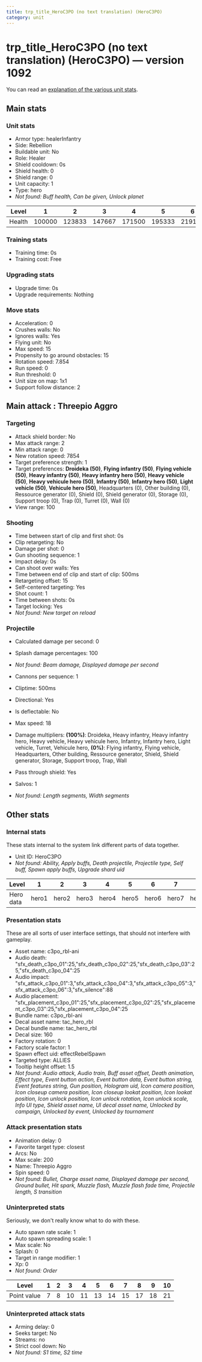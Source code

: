 ```yaml
---
title: trp_title_HeroC3PO (no text translation) (HeroC3PO)
category: unit
---
```


# trp_title_HeroC3PO (no text translation) (HeroC3PO) — version 1092

You can read an [explanation  of the various unit stats](unitexplained.md).

## Main stats

### Unit stats

  * Armor type: healerInfantry
  * Side: Rebellion
  * Buildable unit: No
  * Role: Healer
  * Shield cooldown: 0s
  * Shield health: 0
  * Shield range: 0
  * Unit capacity: 1
  * Type: hero
  * _Not found: Buff health, Can be given, Unlock planet_

|Level |1     |2     |3     |4     |5     |6     |7     |8     |9     |10    |
|------|------|------|------|------|------|------|------|------|------|------|
|Health|100000|123833|147667|171500|195333|219167|243000|266833|290667|314500|


### Training stats

  * Training time: 0s
  * Training cost: Free

### Upgrading stats

  * Upgrade time: 0s
  * Upgrade requirements: Nothing

### Move stats

  * Acceleration: 0
  * Crushes walls: No
  * Ignores walls: Yes
  * Flying unit: No
  * Max speed: 15
  * Propensity to go around obstacles: 15
  * Rotation speed: 7.854
  * Run speed: 0
  * Run threshold: 0
  * Unit size on map: 1x1
  * Support follow distance: 2

## Main attack : Threepio Aggro

### Targeting

  * Attack shield border: No
  * Max attack range: 2
  * Min attack range: 0
  * New rotation speed: 7854
  * Target preference strength: 1
  * Target preferences: **Droideka (50)**, **Flying infantry (50)**, **Flying vehicle (50)**, **Heavy infantry (50)**, **Heavy infantry hero (50)**, **Heavy vehicle (50)**, **Heavy vehicule hero (50)**, **Infantry (50)**, **Infantry hero (50)**, **Light vehicle (50)**, **Vehicule hero (50)**, Headquarters (0), Other building (0), Ressource generator (0), Shield (0), Shield generator (0), Storage (0), Support troop (0), Trap (0), Turret (0), Wall (0)
  * View range: 100

### Shooting

  * Time between start of clip and first shot: 0s
  * Clip retargeting: No
  * Damage per shot: 0
  * Gun shooting sequence: 1
  * Impact delay: 0s
  * Can shoot over walls: Yes
  * Time between end of clip and start of clip: 500ms
  * Retargeting offset: 15
  * Self-centered targeting: Yes
  * Shot count: 1
  * Time between shots: 0s
  * Target locking: Yes
  * _Not found: New target on reload_

### Projectile

  * Calculated damage per second: 0
  * Splash damage percentages: 100
  * _Not found: Beam damage, Displayed damage per second_

  * Cannons per sequence: 1
  * Cliptime: 500ms
  * Directional: Yes
  * Is deflectable: No
  * Max speed: 18
  * Damage multipliers: **(100%)**: Droideka, Heavy infantry, Heavy infantry hero, Heavy vehicle, Heavy vehicule hero, Infantry, Infantry hero, Light vehicle, Turret, Vehicule hero, **(0%)**: Flying infantry, Flying vehicle, Headquarters, Other building, Ressource generator, Shield, Shield generator, Storage, Support troop, Trap, Wall
  * Pass through shield: Yes
  * Salvos: 1
  * _Not found: Length segments, Width segments_

## Other stats

### Internal stats

These stats internal to the system link different parts of data together.

  * Unit ID: HeroC3PO
  * _Not found: Ability, Apply buffs, Death projectile, Projectile type, Self buff, Spawn apply buffs, Upgrade shard uid_

|Level    |1    |2    |3    |4    |5    |6    |7    |8    |9    |10    |
|---------|-----|-----|-----|-----|-----|-----|-----|-----|-----|------|
|Hero data|hero1|hero2|hero3|hero4|hero5|hero6|hero7|hero8|hero9|hero10|


### Presentation stats

These are all sorts of user interface settings, that should not interfere with gameplay.

  * Asset name: c3po_rbl-ani
  * Audio death: "sfx_death_c3po_01":25,"sfx_death_c3po_02":25,"sfx_death_c3po_03":25,"sfx_death_c3po_04":25
  * Audio impact: "sfx_attack_c3po_01":3,"sfx_attack_c3po_04":3,"sfx_attack_c3po_05":3,"sfx_attack_c3po_06":3,"sfx_silence":88
  * Audio placement: "sfx_placement_c3po_01":25,"sfx_placement_c3po_02":25,"sfx_placement_c3po_03":25,"sfx_placement_c3po_04":25
  * Bundle name: c3po_rbl-ani
  * Decal asset name: tac_hero_rbl
  * Decal bundle name: tac_hero_rbl
  * Decal size: 160
  * Factory rotation: 0
  * Factory scale factor: 1
  * Spawn effect uid: effectRebelSpawn
  * Targeted type: ALLIES
  * Tooltip height offset: 1.5
  * _Not found: Audio attack, Audio train, Buff asset offset, Death animation, Effect type, Event button action, Event button data, Event button string, Event features string, Gun position, Hologram uid, Icon camera position, Icon closeup camera position, Icon closeup lookat position, Icon lookat position, Icon unlock position, Icon unlock rotation, Icon unlock scale, Info UI type, Shield asset name, UI decal asset name, Unlocked by campaign, Unlocked by event, Unlocked by tournament_

### Attack presentation stats

  * Animation delay: 0
  * Favorite target type: closest
  * Arcs: No
  * Max scale: 200
  * Name: Threepio Aggro
  * Spin speed: 0
  * _Not found: Bullet, Charge asset name, Displayed damage per second, Ground bullet, Hit spark, Muzzle flash, Muzzle flash fade time, Projectile length, S transition_

### Uninterpreted stats

Seriously, we don't really know what to do with these.

  * Auto spawn rate scale: 1
  * Auto spawn spreading scale: 1
  * Max scale: No
  * Splash: 0
  * Target in range modifier: 1
  * Xp: 0
  * _Not found: Order_

|Level      |1|2|3 |4 |5 |6 |7 |8 |9 |10|
|-----------|-|-|--|--|--|--|--|--|--|--|
|Point value|7|8|10|11|13|14|15|17|18|21|


### Uninterpreted attack stats

  * Arming delay: 0
  * Seeks target: No
  * Streams: no
  * Strict cool down: No
  * _Not found: S1 time, S2 time_

